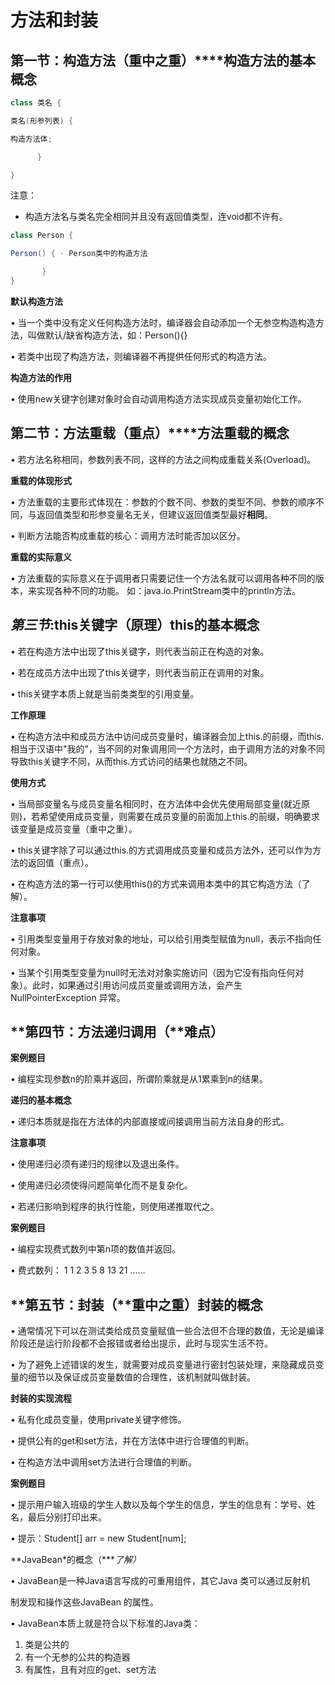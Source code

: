 # 方法和封装

## **第一节：构造方法（**重中之重****）****构造方法的基本概念

```java
class 类名 { 

类名(形参列表) {

构造方法体; 

      } 

} 
```

注意：

-  构造方法名与类名完全相同并且没有返回值类型，连void都不许有。

```java
class Person {

Person() { - Person类中的构造方法

       }
} 
```

**默认构造方法**

• 当一个类中没有定义任何构造方法时，编译器会自动添加一个无参空构造构造方法，叫做默认/缺省构造方法，如：Person(){}

• 若类中出现了构造方法，则编译器不再提供任何形式的构造方法。

**构造方法的作用**

• 使用new关键字创建对象时会自动调用构造方法实现成员变量初始化工作。

## **第二节：方法重载（**重点****）****方法重载的概念

• 若方法名称相同，参数列表不同，这样的方法之间构成重载关系(Overload)。

**重载的体现形式**

• 方法重载的主要形式体现在：参数的个数不同、参数的类型不同、参数的顺序不同，与返回值类型和形参变量名无关，但建议返回值类型最好**相同**。

• 判断方法能否构成重载的核心：调用方法时能否加以区分。

**重载的实际意义**

• 方法重载的实际意义在于调用者只需要记住一个方法名就可以调用各种不同的版本，来实现各种不同的功能。 如：java.io.PrintStream类中的println方法。

## *第三节*:this关键字（原理）this的基本概念

• 若在构造方法中出现了this关键字，则代表当前正在构造的对象。

• 若在成员方法中出现了this关键字，则代表当前正在调用的对象。

• this关键字本质上就是当前类类型的引用变量。

**工作原理**

• 在构造方法中和成员方法中访问成员变量时，编译器会加上this.的前缀，而this.相当于汉语中"我的"，当不同的对象调用同一个方法时，由于调用方法的对象不同导致this关键字不同，从而this.方式访问的结果也就随之不同。

**使用方式**

• 当局部变量名与成员变量名相同时，在方法体中会优先使用局部变量(就近原则)，若希望使用成员变量，则需要在成员变量的前面加上this.的前缀，明确要求该变量是成员变量（重中之重）。

• this关键字除了可以通过this.的方式调用成员变量和成员方法外，还可以作为方法的返回值（重点）。

• 在构造方法的第一行可以使用this()的方式来调用本类中的其它构造方法（了解）。

**注意事项**

• 引用类型变量用于存放对象的地址，可以给引用类型赋值为null，表示不指向任何对象。

• 当某个引用类型变量为null时无法对对象实施访问（因为它没有指向任何对象）。此时，如果通过引用访问成员变量或调用方法，会产生NullPointerException 异常。

## **第四节：方法递归调用（**难点）

**案例题目**

• 编程实现参数n的阶乘并返回，所谓阶乘就是从1累乘到n的结果。

**递归的基本概念**

• 递归本质就是指在方法体的内部直接或间接调用当前方法自身的形式。

**注意事项**

• 使用递归必须有递归的规律以及退出条件。

• 使用递归必须使得问题简单化而不是复杂化。

• 若递归影响到程序的执行性能，则使用递推取代之。

**案例题目**

• 编程实现费式数列中第n项的数值并返回。

• 费式数列： 1 1 2 3 5 8 13 21 ……

## **第五节：封装（**重中之重）封装的概念

• 通常情况下可以在测试类给成员变量赋值一些合法但不合理的数值，无论是编译阶段还是运行阶段都不会报错或者给出提示，此时与现实生活不符。

• 为了避免上述错误的发生，就需要对成员变量进行密封包装处理，来隐藏成员变量的细节以及保证成员变量数值的合理性，该机制就叫做封装。

**封装的实现流程**

• 私有化成员变量，使用private关键字修饰。

• 提供公有的get和set方法，并在方法体中进行合理值的判断。

• 在构造方法中调用set方法进行合理值的判断。

**案例题目**

• 提示用户输入班级的学生人数以及每个学生的信息，学生的信息有：学号、姓名，最后分别打印出来。

• 提示：Student[] arr = new Student[num];

**JavaBean*的概念（****了解）*

• JavaBean是一种Java语言写成的可重用组件，其它Java 类可以通过反射机

制发现和操作这些JavaBean 的属性。

• JavaBean本质上就是符合以下标准的Java类：

1. 类是公共的
2.  有一个无参的公共的构造器
3. 有属性，且有对应的get、set方法
